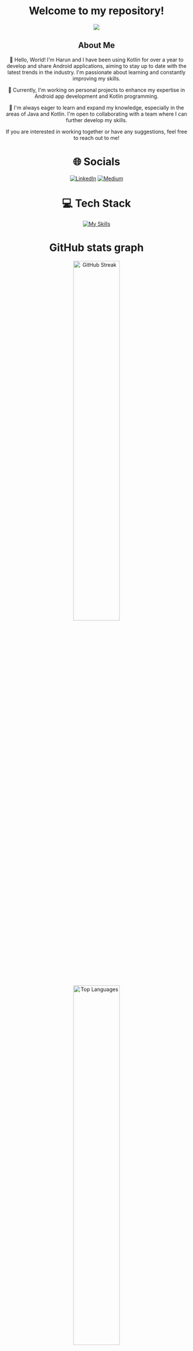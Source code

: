<div align="center">

# Welcome to my repository!

![](https://count.getloli.com/get/@harunuyan.github.readme)</br>

## About Me

👋 Hello, World! I'm Harun and I have been using Kotlin for over a year to develop and share Android applications, aiming to stay up to date with the latest trends in the industry. I'm passionate about learning and constantly improving my skills.

🔭 Currently, I'm working on personal projects to enhance my expertise in Android app development and Kotlin programming.

🌱 I'm always eager to learn and expand my knowledge, especially in the areas of Java and Kotlin. I'm open to collaborating with a team where I can further develop my skills.

If you are interested in working together or have any suggestions, feel free to reach out to me!

# 🌐 Socials<br/>

[![LinkedIn](https://img.shields.io/badge/LinkedIn-%230077B5.svg?logo=linkedin&logoColor=white)](https://www.linkedin.com/in/harunuyan) [![Medium](https://img.shields.io/badge/Medium-12100E?logo=medium&logoColor=white)](https://medium.com/@harunuyan)

# 💻 Tech Stack<br/>
[![My Skills](https://skillicons.dev/icons?i=androidstudio,idea,autocad,figma,firebase,git,gradle,java,kotlin,materialui,postman,figma)](https://skillicons.dev)

# GitHub stats graph<br/>

<p align="center">
  <img src="https://github-readme-streak-stats.herokuapp.com/?user=harunuyan&theme=radical" alt="GitHub Streak" width="50%" />
</p>

<p align="center">
  <img src="https://github-readme-stats.vercel.app/api/top-langs/?username=harunuyan&theme=radical&layout=compact" alt="Top Languages" width="50%" />
</p>

<p align="center">
  <img src="https://github-readme-stats-sigma-five.vercel.app/api?username=harunuyan&theme=radical&hide_border=false&include_all_commits=true&count_private=true" alt="GitHub Stats" width="50%" />
</p>

</div>
